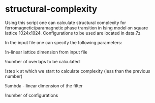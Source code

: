 # structural-complexity

Using this script one can calculate structural complexity for ferromagnetic/paramagnetic phase transition in Ising model on square lattice 1024x1024. Configurations to be used are located in data.7z

In the input file one can specify the following parameters:

!n-linear lattice dimension from input file

!number of overlaps to be calculated 

!step k at which we start to calculate complexity (less than the previous number)

!lambda - linear dimension of the filter

!number of configurations
